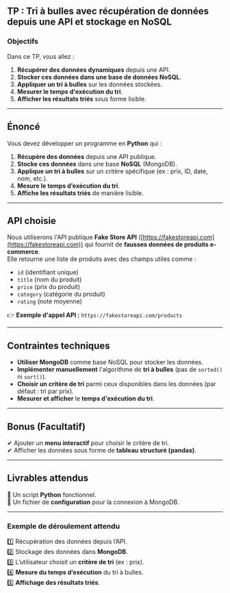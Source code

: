 ## **TP : Tri à bulles avec récupération de données depuis une API et stockage en NoSQL**  

### **Objectifs**  
Dans ce TP, vous allez :  
1. **Récupérer des données dynamiques** depuis une API.  
2. **Stocker ces données dans une base de données NoSQL**.  
3. **Appliquer un tri à bulles** sur les données stockées.  
4. **Mesurer le temps d'exécution du tri**.  
5. **Afficher les résultats triés** sous forme lisible.  

---

## **Énoncé**  
Vous devez développer un programme en **Python** qui :  

1. **Récupère des données** depuis une API publique.  
2. **Stocke ces données** dans une base **NoSQL** (MongoDB).  
3. **Applique un tri à bulles** sur un critère spécifique (ex : prix, ID, date, nom, etc.).  
4. **Mesure le temps d’exécution du tri**.  
5. **Affiche les résultats triés** de manière lisible.  

---

## **API choisie**  
Nous utiliserons l'API publique **Fake Store API** ([https://fakestoreapi.com](https://fakestoreapi.com)) qui fournit de **fausses données de produits e-commerce**.  
Elle retourne une liste de produits avec des champs utiles comme :  

- `id` (identifiant unique)  
- `title` (nom du produit)  
- `price` (prix du produit)  
- `category` (catégorie du produit)  
- `rating` (note moyenne)  

👉 **Exemple d'appel API :** `https://fakestoreapi.com/products`  

---

## **Contraintes techniques**  
- **Utiliser MongoDB** comme base NoSQL pour stocker les données.  
- **Implémenter manuellement** l'algorithme de **tri à bulles** (pas de `sorted()` ni `sort()`).  
- **Choisir un critère de tri** parmi ceux disponibles dans les données (par défaut : tri par prix).  
- **Mesurer et afficher** le **temps d'exécution du tri**.  

---

## **Bonus (Facultatif)**  
✔ Ajouter un **menu interactif** pour choisir le critère de tri.  
✔ Afficher les données sous forme de **tableau structuré (pandas)**.  

---

## **Livrables attendus**  
📌 Un script **Python** fonctionnel.  
📌 Un fichier de **configuration** pour la connexion à MongoDB.  

---

### **Exemple de déroulement attendu**  
1️⃣ Récupération des données depuis l’API.  
2️⃣ Stockage des données dans **MongoDB**.  
3️⃣ L’utilisateur choisit un **critère de tri** (ex : prix).  
4️⃣ **Mesure du temps d’exécution** du tri à bulles.  
5️⃣ **Affichage des résultats triés**. 
